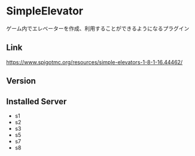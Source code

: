 # SimpleElevator
ゲーム内でエレベーターを作成、利用することができるようになるプラグイン

## Link
https://www.spigotmc.org/resources/simple-elevators-1-8-1-16.44462/

## Version

## Installed Server
- s1
- s2
- s3
- s5
- s7
- s8
